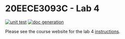# 20EECE3093C - Lab 4

[![unit test](https://github.com/20EECE3093C-24SS/lab-4-nishit2003/actions/workflows/ci-pytest.yaml/badge.svg?event=push)](https://github.com/20EECE3093C-24SS/lab-4-nishit2003/actions/workflows/ci-pytest.yaml)
[![doc generation](https://github.com/20EECE3093C-24SS/lab-4-nishit2003/actions/workflows/ci-sphinx.yaml/badge.svg?event=push)](https://github.com/20EECE3093C-24SS/lab-4-nishit2003/actions/workflows/ci-sphinx.yaml)

Please see the course website for the lab 4 [instructions](https://20eece3093c-24ss.github.io/graded_artifacts/lab_assignments/lab_4.html).
